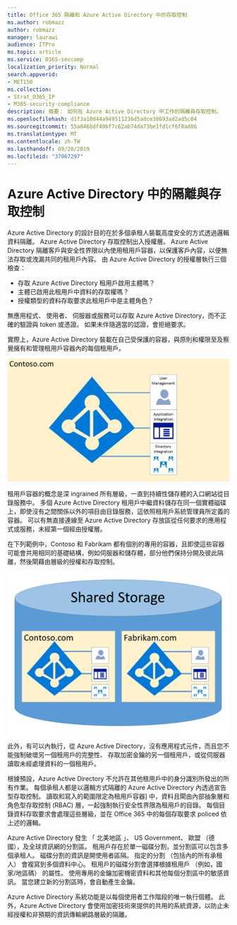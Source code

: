 ```yaml
---
title: Office 365 隔離和 Azure Active Directory 中的存取控制
ms.author: robmazz
author: robmazz
manager: laurawi
audience: ITPro
ms.topic: article
ms.service: O365-seccomp
localization_priority: Normal
search.appverid:
- MET150
ms.collection:
- Strat_O365_IP
- M365-security-compliance
description: 摘要： 如何在 Azure Active Directory 中工作的隔離與存取控制。
ms.openlocfilehash: d1f3a10d44a949511236d5adce38693ad2ad5c04
ms.sourcegitcommit: 55a046bdf49bf7c62ab74da73be1fd1cf6f0ad86
ms.translationtype: MT
ms.contentlocale: zh-TW
ms.lasthandoff: 09/20/2019
ms.locfileid: "37067297"
---
```

# <a name="isolation-and-access-control-in-azure-active-directory"></a>Azure Active Directory 中的隔離與存取控制

Azure Active Directory 的設計目的在於多個承租人裝載高度安全的方式透過邏輯資料隔離。 Azure Active Directory 存取控制出入授權層。 Azure Active Directory 隔離客戶與安全性界限以內使用租用戶容器，以保護客戶內容，以便無法存取或洩漏共同的租用戶內容。 由 Azure Active Directory 的授權層執行三個檢查：
- 存取 Azure Active Directory 租用戶啟用主體嗎？
- 主體已啟用此租用戶中資料的存取權嗎？
- 授權類型的資料存取要求此租用戶中是主體角色？

無應用程式、 使用者、 伺服器或服務可以存取 Azure Active Directory，而不正確的驗證與 token 或憑證。 如果未伴隨適當的認證，會拒絕要求。

實際上，Azure Active Directory 裝載在自己受保護的容器，與原則和權限至及察覺擁有和管理租用戶容器內的每個租用戶。
 
![Azure 容器](media/office-365-isolation-azure-container.png)

租用戶容器的概念是深 ingrained 所有層級，一直到持續性儲存體的入口網站從目錄服務中。 多個 Azure Active Directory 租用戶中繼資料儲存在同一個實體磁碟上，即使沒有之間關係以外的項目由目錄服務，這依照租用戶系統管理員所定義的容器。 可以有無直接連線至 Azure Active Directory 存放區從任何要求的應用程式或服務，未經第一個經由授權層。

在下列範例中，Contoso 和 Fabrikam 都有個別的專用的容器，且即使這些容器可能會共用相同的基礎結構，例如伺服器和儲存體，部分他們保持分開及彼此隔離，然後閘藉由層級的授權和存取控制。
 
![Azure 的專用的容器](media/office-365-isolation-azure-dedicated-containers.png)

此外，有可以內執行，從 Azure Active Directory，沒有應用程式元件，而且您不能強制破壞另一個租用戶的完整性、 存取加密金鑰的另一個租用戶，或從伺服器讀取未經處理資料的一個租用戶。

根據預設，Azure Active Directory 不允許在其他租用戶中的身分識別所發出的所有作業。 每個承租人都是以邏輯方式隔離的 Azure Active Directory 內透過宣告型存取控制。 讀取和寫入的範圍限定為租用戶容器] 中，資料且閘由內部抽象層和角色型存取控制 (RBAC) 層，一起強制執行安全性界限為租用戶的目錄。 每個目錄資料存取要求會處理這些層級，並在 Office 365 中的每個存取要求 policed 依上述的邏輯。

Azure Active Directory 發生 「 北美地區 」、 US Government、 歐盟 （德國），及全球資訊網的分割區。 租用戶存在於單一磁碟分割，並分割區可以包含多個承租人。 磁碟分割的資訊是開使用者區隔。 指定的分割 （包括內的所有承租人） 會複寫到多個資料中心。 租用戶的磁碟分割會選擇根據租用戶 （例如，國家/地區碼） 的屬性。 使用專用的金鑰加密機密資料和其他每個分割區中的敏感資訊。 當您建立新的分割區時，會自動產生金鑰。

Azure Active Directory 系統功能是以每個使用者工作階段的唯一執行個體。 此外，Azure Active Directory 會使用加密技術來提供的共用的系統資源，以防止未經授權和非預期的資訊傳輸網路層級的隔離。
